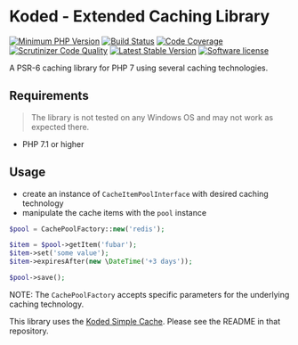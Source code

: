 Koded - Extended Caching Library
================================

[![Minimum PHP Version](https://img.shields.io/badge/php-%3E%3D%207.1-8892BF.svg)](https://php.net/)
[![Build Status](https://scrutinizer-ci.com/g/kodedphp/cache-extended/badges/build.png?b=master)](https://scrutinizer-ci.com/g/kodedphp/cache-extended/build-status/master)
[![Code Coverage](https://scrutinizer-ci.com/g/kodedphp/cache-extended/badges/coverage.png?b=master)](https://scrutinizer-ci.com/g/kodedphp/cache-extended/?branch=master)
[![Scrutinizer Code Quality](https://scrutinizer-ci.com/g/kodedphp/cache-extended/badges/quality-score.png?b=master)](https://scrutinizer-ci.com/g/kodedphp/cache-extended/?branch=master)
[![Latest Stable Version](https://img.shields.io/packagist/v/koded/cache-extended.svg)](https://packagist.org/packages/koded/cache-extended)
[![Software license](https://img.shields.io/badge/License-BSD%203--Clause-blue.svg)](LICENSE)

A PSR-6 caching library for PHP 7 using several caching technologies.


Requirements
------------

> The library is not tested on any Windows OS and may not work as expected there.

- PHP 7.1 or higher


Usage
-----

- create an instance of `CacheItemPoolInterface` with desired caching technology
- manipulate the cache items with the `pool` instance


```php
$pool = CachePoolFactory::new('redis');

$item = $pool->getItem('fubar');
$item->set('some value');
$item->expiresAfter(new \DateTime('+3 days'));

$pool->save();
```

NOTE: The `CachePoolFactory` accepts specific parameters for the underlying caching technology.

This library uses the [Koded Simple Cache][koded-cache-simple]. Please see the README in that repository.



[koded-cache-simple]: https://github.com/kodedphp/cache-simple#configuration-directives